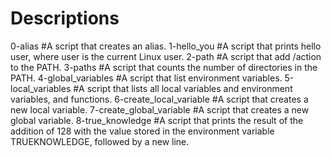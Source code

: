 # Descriptions

0-alias #A script that creates an alias.
1-hello_you #A script that prints hello user, where user is the current Linux user.
2-path #A script that add /action to the PATH.
3-paths #A script that counts the number of directories in the PATH.
4-global_variables #A script that list environment variables.
5-local_variables #A script that lists all local variables and environment variables, and functions.
6-create_local_variable #A script that creates a new local variable.
7-create_global_variable #A script that creates a new global variable.
8-true_knowledge #A script that prints the result of the addition of 128 with the value stored in the environment variable TRUEKNOWLEDGE, followed by a new line.